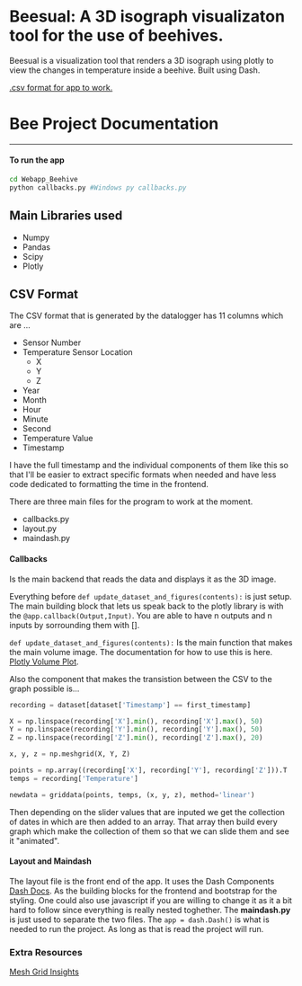# Beesual: A 3D isograph visualizaton tool for the use of beehives.
Beesual is a visualization tool that renders a 3D isograph using plotly to view the changes in temperature inside a beehive. Built using Dash.

[.csv format for app to work.](https://raw.githubusercontent.com/Karidus-423/Bee_Hive_Webapp/main/sensor_data_hours_updated.csv)

# Bee Project Documentation
____
#### To run the app
```bash
cd Webapp_Beehive
python callbacks.py #Windows py callbacks.py
```


## Main Libraries used
- Numpy
- Pandas
- Scipy
- Plotly

## CSV Format
The CSV format that is generated by the datalogger has 11 columns which are ...
- Sensor Number
- Temperature Sensor Location
    - X
    - Y
    - Z
- Year
- Month
- Hour
- Minute
- Second
- Temperature Value
- Timestamp

<p>I have the full timestamp and the individual components of them like this so that
I'll be easier to extract specific formats when needed and have less code dedicated
to formatting the time in the frontend.</p>


There are three main files for the program to work at the moment.
- callbacks.py
- layout.py
- maindash.py

#### Callbacks
Is the main backend that reads the data and displays it as the 3D image.

Everything before `def update_dataset_and_figures(contents):` is just setup. 
The main building block that lets us speak back to the plotly library is with
the `@app.callback(Output,Input)`. You are able to have n outputs and n inputs by
sorrounding them with [].

`def update_dataset_and_figures(contents):` Is the main function that makes the 
main volume image. The documentation for how to use this is here. [Plotly Volume Plot](https://plotly.com/python/3d-volume-plots/).

Also the component that makes the transistion between the CSV to the graph possible
is...
```python
recording = dataset[dataset['Timestamp'] == first_timestamp]

X = np.linspace(recording['X'].min(), recording['X'].max(), 50)
Y = np.linspace(recording['Y'].min(), recording['Y'].max(), 50)
Z = np.linspace(recording['Z'].min(), recording['Z'].max(), 20)

x, y, z = np.meshgrid(X, Y, Z)

points = np.array((recording['X'], recording['Y'], recording['Z'])).T
temps = recording['Temperature']

newdata = griddata(points, temps, (x, y, z), method='linear')
```

Then depending on the slider values that are inputed we get the collection of dates
in which are then added to an array. That array then build every graph which make
the collection of them so that we can slide them and see it "animated".

#### Layout and Maindash
The layout file is the front end of the app. It uses the Dash Components [Dash Docs](https://dash.plotly.com/).
As the building blocks for the frontend and bootstrap for the styling. One could also
use javascript if you are willing to change it as it a bit hard to follow since everything
is really nested toghether. The **maindash.py** is just used to separate the two
files. The `app = dash.Dash()` is what is needed to run the project. As long as that
is read the project will run.


### Extra Resources
[Mesh Grid Insights](https://stackoverflow.com/questions/36013063/what-is-the-purpose-of-meshgrid-in-numpy)

